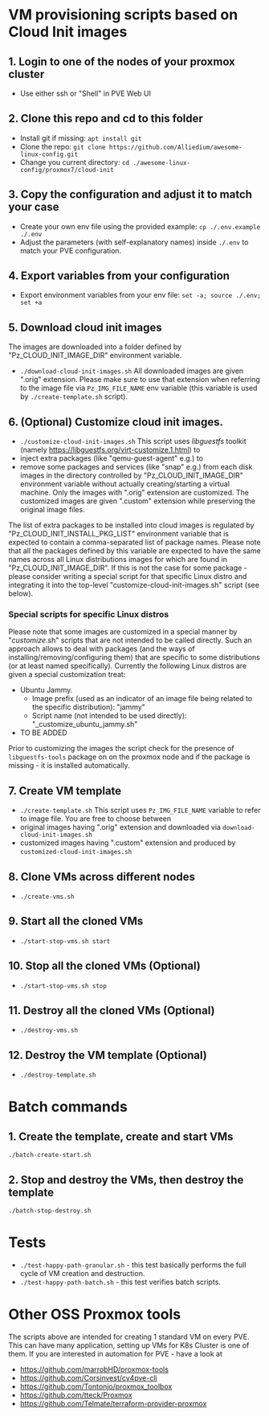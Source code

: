 # VM provisioning scripts based on Cloud Init images

## 1. Login to one of the nodes of your proxmox cluster
- Use either ssh or "Shell" in PVE Web UI

## 2. Clone this repo and cd to this folder
- Install git if missing: `apt install git`
- Clone the repo: `git clone https://github.com/Alliedium/awesome-linux-config.git`
- Change you current directory: `cd ./awesome-linux-config/proxmox7/cloud-init`

## 3. Copy the configuration and adjust it to match your case 
- Create your own env file using the provided example: `cp ./.env.example ./.env`
- Adjust the parameters (with self-explanatory names) inside `./.env` to match your PVE configuration.

## 4. Export variables from your configuration
 - Export environment variables from your env file: `set -a; source ./.env; set +a`

## 5. Download cloud init images
The images are downloaded into a folder defined by "Pz_CLOUD_INIT_IMAGE_DIR" environment variable.
- `./download-cloud-init-images.sh` 
All downloaded images are given ".orig" extension. Please make sure to use that extension when referring 
to the image file via `Pz_IMG_FILE_NAME` env variable (this variable is used by `./create-template.sh` script).

## 6. (Optional) Customize cloud init images.
- `./customize-cloud-init-images.sh`
This script uses *libguestfs* toolkit (namely https://libguestfs.org/virt-customize.1.html) to 
- inject extra packages (like "qemu-guest-agent" e.g.) to
- remove some packages and services (like "snap" e.g.) from
each disk images in the directory controlled by "Pz_CLOUD_INIT_IMAGE_DIR" environment variable 
without actually creating/starting a virtual machine. Only the images with ".orig" extension 
are customized. The customized images are given ".custom" extension
while preserving the original image files.

The list of extra packages to be installed into cloud images is regulated by 
"Pz_CLOUD_INIT_INSTALL_PKG_LIST" environment variable that is expected to contain 
a comma-separated list of package names. Please note that all the packages defined by this
variable are expected to have the same names across all Linux distributions images for which
are found in "Pz_CLOUD_INIT_IMAGE_DIR". If this is not the case for some package - please consider
writing a special script for that specific Linux distro and integrating it into the top-level
"customize-cloud-init-images.sh" script (see below).

### Special scripts for specific Linux distros
Please note that some images are customized
in a special manner by "_customize_<distro-name>.sh" scripts that are not intended to be called directly.
Such an approach allows to deal with packages (and the ways of installing/removing/configuring them)
that are specific to some distributions (or at least named specifically).
Currently the following Linux distros are given a special customization treat:
- Ubuntu Jammy. 
  - Image prefix (used as an indicator of an image file being related to the specific distribution): "jammy"
  - Script name (not intended to be used directly): "_customize_ubuntu_jammy.sh"
- TO BE ADDED 

Prior to customizing the images the script check for the presence of `libguestfs-tools` package on 
on the proxmox node and if the package is missing - it is installed automatically.

## 7. Create VM template
- `./create-template.sh`
This script uses `Pz_IMG_FILE_NAME` variable to refer to image file. You are free to choose between
- original images having ".orig" extension and downloaded via `download-cloud-init-images.sh`
- customized images having ".custom" extension and produced by `customized-cloud-init-images.sh` 

## 8. Clone VMs across different nodes
- `./create-vms.sh`

## 9. Start all the cloned VMs
- `./start-stop-vms.sh start`

## 10. Stop all the cloned VMs (Optional)
- `./start-stop-vms.sh stop`

## 11. Destroy all the cloned VMs (Optional) 
- `./destroy-vms.sh`

## 12. Destroy the VM template (Optional)
- `./destroy-template.sh`

# Batch commands
## 1. Create the template, create and start VMs
```
./batch-create-start.sh
```

## 2. Stop and destroy the VMs, then destroy the template

```
./batch-stop-destroy.sh
```
# Tests
- `./test-happy-path-granular.sh` - this test basically performs the full cycle of VM creation and destruction.
- `./test-happy-path-batch.sh` - this test verifies batch scripts.
# Other OSS Proxmox tools
The scripts above are intended for creating 1 standard VM on every PVE. This can have many application, setting up VMs for K8s Cluster is one of them. 
If you are interested in automation for PVE - have a look at

 - https://github.com/marrobHD/proxmox-tools
 - https://github.com/Corsinvest/cv4pve-cli
 - https://github.com/Tontonjo/proxmox_toolbox
 - https://github.com/tteck/Proxmox
 - https://github.com/Telmate/terraform-provider-proxmox
